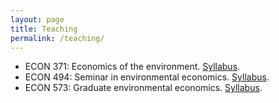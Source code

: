 ```yaml
---
layout: page
title: Teaching
permalink: /teaching/
---
```


- ECON 371: Economics of the environment. [Syllabus](/pdf/ECON371-syllabus.pdf).
- ECON 494: Seminar in environmental economics. [Syllabus](/pdf/econ494-syllabus.pdf).
- ECON 573: Graduate environmental economics. [Syllabus](/pdf/ECON573-syllabus.pdf).

<!--
## Prior

In Spring 2014, I was the Graduate Student Instructor (GSI) for ARE212: Multiple Equation Estimation, taught by the inestimable [Max Auffhammer](http://are.berkeley.edu/~auffhammer/Maximilian_Auffhammer/Welcome.html).

[Dan Hammer](http://www.danham.me/r/) and I collaborated to produce a new set of section notes for this course. We think they're useful, attractive, and sometimes even kind of fun. Drafts of these notes are available on my [github repository](http://www.github.com/pbaylis/ARE212). Eventually, we plan to add to these to create a mini-course: a gentle introduction to graduate econometrics and programming within the statistical programming environment [R](http://www.r-project.org/).

<img src="/assets/img/are212_1.png"/>
-->
